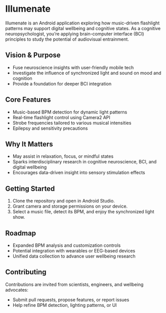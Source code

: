 # Illumenate

Illumenate is an Android application exploring how music-driven flashlight patterns may support digital wellbeing and cognitive states. As a cognitive neuropsychologist, you’re applying brain-computer interface (BCI) principles to study the potential of audiovisual entrainment.

## Vision & Purpose
- Fuse neuroscience insights with user-friendly mobile tech
- Investigate the influence of synchronized light and sound on mood and cognition
- Provide a foundation for deeper BCI integration

## Core Features
- Music-based BPM detection for dynamic light patterns
- Real-time flashlight control using Camera2 API
- Strobe frequencies tailored to various musical intensities
- Epilepsy and sensitivity precautions

## Why It Matters
- May assist in relaxation, focus, or mindful states
- Sparks interdisciplinary research in cognitive neuroscience, BCI, and digital wellbeing
- Encourages data-driven insight into sensory stimulation effects

## Getting Started
1. Clone the repository and open in Android Studio.
2. Grant camera and storage permissions on your device.
3. Select a music file, detect its BPM, and enjoy the synchronized light show.

## Roadmap
- Expanded BPM analysis and customization controls
- Potential integration with wearables or EEG-based devices
- Unified data collection to advance user wellbeing research

## Contributing
Contributions are invited from scientists, engineers, and wellbeing advocates:
- Submit pull requests, propose features, or report issues
- Help refine BPM detection, lighting patterns, or UI


